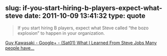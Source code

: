 slug: if-you-start-hiring-b-players-expect-what-steve
date: 2011-10-09 13:41:32
type: quote
---

> If you start hiring B players, expect what Steve called “the bozo explosion” to happen in your organization.

[Guy Kawasaki - Google+ - (Sat01) What I Learned From Steve Jobs Many people have…](https://plus.google.com/112374836634096795698/posts/8cfpr9k5v6t)
